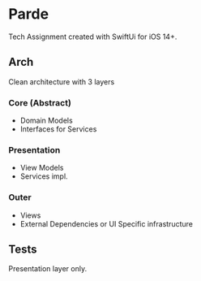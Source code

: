 # Parde
Tech Assignment created with SwiftUi for iOS 14+.

## Arch

Clean architecture with 3 layers

### Core (Abstract)
- Domain Models
- Interfaces for Services

### Presentation
- View Models
- Services impl.

### Outer
- Views
- External Dependencies or UI Specific infrastructure

## Tests 

Presentation layer only.
